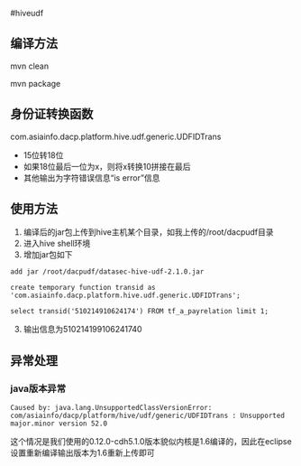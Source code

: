 #hiveudf

## 编译方法
mvn clean

mvn package
## 身份证转换函数

com.asiainfo.dacp.platform.hive.udf.generic.UDFIDTrans

- 15位转18位
- 如果18位最后一位为x，则将x转换10拼接在最后
- 其他输出为字符错误信息“is error”信息

## 使用方法
1. 编译后的jar包上传到hive主机某个目录，如我上传的/root/dacpudf目录
2. 进入hive shell环境
2. 增加jar包如下

```
add jar /root/dacpudf/datasec-hive-udf-2.1.0.jar

create temporary function transid as 'com.asiainfo.dacp.platform.hive.udf.generic.UDFIDTrans';

select transid('510214910624174') FROM tf_a_payrelation limit 1;

```
3. 输出信息为510214199106241740


## 异常处理
### java版本异常
```
Caused by: java.lang.UnsupportedClassVersionError: 
com/asiainfo/dacp/platform/hive/udf/generic/UDFIDTrans : Unsupported major.minor version 52.0
```

这个情况是我们使用的0.12.0-cdh5.1.0版本貌似内核是1.6编译的，因此在eclipse设置重新编译输出版本为1.6重新上传即可
